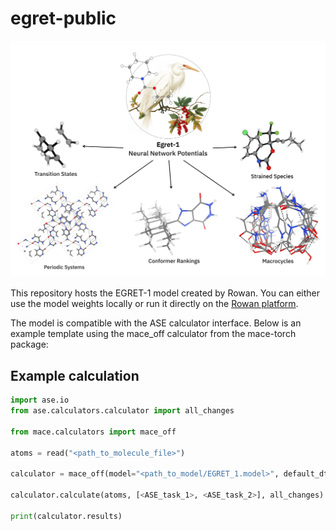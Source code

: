 # egret-public
<p align="center">
<img src="docs/visual_abstract.png" alt="Visual Abstract" width="650"/>
</p>

This repository hosts the EGRET-1 model created by Rowan. You can either use the model weights locally or run it directly on the [Rowan platform](https://labs.rowansci.com/).


The model is compatible with the ASE calculator interface. Below is an example template using the mace_off calculator from the mace-torch package:
## Example calculation
```python
import ase.io
from ase.calculators.calculator import all_changes

from mace.calculators import mace_off

atoms = read("<path_to_molecule_file>")

calculator = mace_off(model="<path_to_model/EGRET_1.model>", default_dtype="float32")

calculator.calculate(atoms, [<ASE_task_1>, <ASE_task_2>], all_changes)

print(calculator.results)
```  
